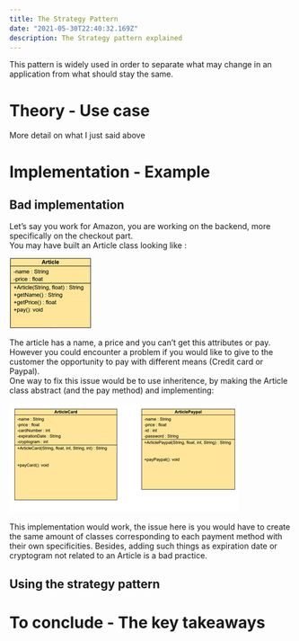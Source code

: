 ```yaml
---
title: The Strategy Pattern
date: "2021-05-30T22:40:32.169Z"
description: The Strategy pattern explained
---
```


This pattern is widely used in order to separate what may change in an application from what should stay the same.

# Theory - Use case

More detail on what I just said above

# Implementation - Example
## Bad implementation

Let’s say you work for Amazon, you are working on the backend, more specifically on the checkout part.  
You may have built an Article class looking like :  

![bad implementation](./badImpl_articleClass.png)

The article has a name, a price and you can’t get this attributes or pay.  
However you could encounter a problem if you would like to give to the customer the opportunity to pay with different means (Credit card or Paypal).  
One way to fix this issue would be to use inheritence, by making the Article class abstract (and the pay method) and implementing:  

![bad implementation](./badImpl_articleCardClass.png)

This implementation would work, the issue here is you would have to create the same amount of classes corresponding to each payment method with their own specificities. Besides, adding such things as expiration date or cryptogram not related to an Article is a bad practice.  

## Using the strategy pattern


# To conclude - The key takeaways
